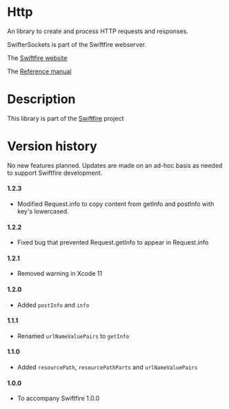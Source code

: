 # Http

An library to create and process HTTP requests and responses.

SwifterSockets is part of the Swiftfire webserver.

The [Swiftfire website](http://swiftfire.nl)

The [Reference manual](http://swiftfire.nl/projects/http/reference/index.html)

# Description

This library is part of the [Swiftfire](http://swiftfire.nl) project

# Version history

No new features planned. Updates are made on an ad-hoc basis as needed to support Swiftfire development.


#### 1.2.3

- Modified Request.info to copy content from getInfo and postInfo with key's lowercased.

#### 1.2.2

- Fixed bug that prevented Request.getInfo to appear in Request.info

#### 1.2.1

- Removed warning in Xcode 11

#### 1.2.0

- Added `postInfo` and `info`

#### 1.1.1

- Renamed `urlNameValuePairs` to `getInfo`

#### 1.1.0

- Added `resourcePath`, `resourcePathParts` and `urlNameValuePairs`

#### 1.0.0

- To accompany Swiftfire 1.0.0

